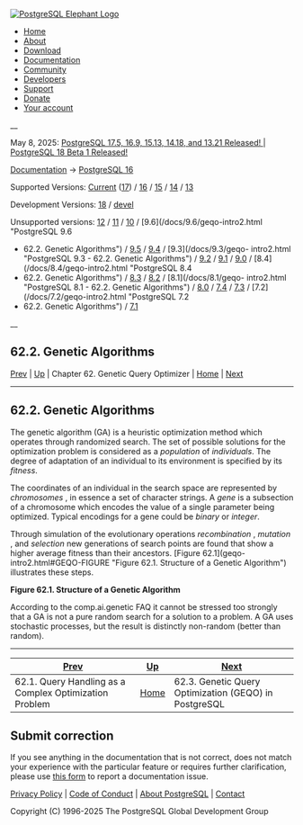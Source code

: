 [ ![PostgreSQL Elephant Logo](/media/img/about/press/elephant.png) ](/)

  * [Home](/ "Home")
  * [About](/about/ "About")
  * [Download](/download/ "Download")
  * [Documentation](/docs/ "Documentation")
  * [Community](/community/ "Community")
  * [Developers](/developer/ "Developers")
  * [Support](/support/ "Support")
  * [Donate](/about/donate/ "Donate")
  * [Your account](/account/ "Your account")

__

May 8, 2025: [ PostgreSQL 17.5, 16.9, 15.13, 14.18, and 13.21 Released! ](/about/news/postgresql-175-169-1513-1418-and-1321-released-3072/) | [ PostgreSQL 18 Beta 1 Released! ](/about/news/postgresql-18-beta-1-released-3070/)

[Documentation](/docs/ "Documentation") -> [PostgreSQL
16](/docs/16/index.html)

Supported Versions: [Current](/docs/current/geqo-intro2.html "PostgreSQL 17 -
62.2. Genetic Algorithms") ([17](/docs/17/geqo-intro2.html "PostgreSQL 17 -
62.2. Genetic Algorithms")) / [16](/docs/16/geqo-intro2.html "PostgreSQL 16 -
62.2. Genetic Algorithms") / [15](/docs/15/geqo-intro2.html "PostgreSQL 15 -
62.2. Genetic Algorithms") / [14](/docs/14/geqo-intro2.html "PostgreSQL 14 -
62.2. Genetic Algorithms") / [13](/docs/13/geqo-intro2.html "PostgreSQL 13 -
62.2. Genetic Algorithms")

Development Versions: [18](/docs/18/geqo-intro2.html "PostgreSQL 18 -
62.2. Genetic Algorithms") / [devel](/docs/devel/geqo-intro2.html "PostgreSQL
devel - 62.2. Genetic Algorithms")

Unsupported versions: [12](/docs/12/geqo-intro2.html "PostgreSQL 12 -
62.2. Genetic Algorithms") / [11](/docs/11/geqo-intro2.html "PostgreSQL 11 -
62.2. Genetic Algorithms") / [10](/docs/10/geqo-intro2.html "PostgreSQL 10 -
62.2. Genetic Algorithms") / [9.6](/docs/9.6/geqo-intro2.html "PostgreSQL 9.6
- 62.2. Genetic Algorithms") / [9.5](/docs/9.5/geqo-intro2.html "PostgreSQL
9.5 - 62.2. Genetic Algorithms") / [9.4](/docs/9.4/geqo-intro2.html
"PostgreSQL 9.4 - 62.2. Genetic Algorithms") / [9.3](/docs/9.3/geqo-
intro2.html "PostgreSQL 9.3 - 62.2. Genetic Algorithms") /
[9.2](/docs/9.2/geqo-intro2.html "PostgreSQL 9.2 - 62.2. Genetic Algorithms")
/ [9.1](/docs/9.1/geqo-intro2.html "PostgreSQL 9.1 - 62.2. Genetic
Algorithms") / [9.0](/docs/9.0/geqo-intro2.html "PostgreSQL 9.0 -
62.2. Genetic Algorithms") / [8.4](/docs/8.4/geqo-intro2.html "PostgreSQL 8.4
- 62.2. Genetic Algorithms") / [8.3](/docs/8.3/geqo-intro2.html "PostgreSQL
8.3 - 62.2. Genetic Algorithms") / [8.2](/docs/8.2/geqo-intro2.html
"PostgreSQL 8.2 - 62.2. Genetic Algorithms") / [8.1](/docs/8.1/geqo-
intro2.html "PostgreSQL 8.1 - 62.2. Genetic Algorithms") /
[8.0](/docs/8.0/geqo-intro2.html "PostgreSQL 8.0 - 62.2. Genetic Algorithms")
/ [7.4](/docs/7.4/geqo-intro2.html "PostgreSQL 7.4 - 62.2. Genetic
Algorithms") / [7.3](/docs/7.3/geqo-intro2.html "PostgreSQL 7.3 -
62.2. Genetic Algorithms") / [7.2](/docs/7.2/geqo-intro2.html "PostgreSQL 7.2
- 62.2. Genetic Algorithms") / [7.1](/docs/7.1/geqo-intro2.html "PostgreSQL
7.1 - 62.2. Genetic Algorithms")

__

62.2. Genetic Algorithms  
---  
[Prev](geqo-intro.html "62.1. Query Handling as a Complex Optimization Problem")  | [Up](geqo.html "Chapter 62. Genetic Query Optimizer") | Chapter 62. Genetic Query Optimizer | [Home](index.html "PostgreSQL 16.9 Documentation") |  [Next](geqo-pg-intro.html "62.3. Genetic Query Optimization \(GEQO\) in PostgreSQL")  
  
* * *

## 62.2. Genetic Algorithms #

The genetic algorithm (GA) is a heuristic optimization method which operates
through randomized search. The set of possible solutions for the optimization
problem is considered as a _population_ of _individuals_. The degree of
adaptation of an individual to its environment is specified by its _fitness_.

The coordinates of an individual in the search space are represented by
_chromosomes_ , in essence a set of character strings. A _gene_ is a
subsection of a chromosome which encodes the value of a single parameter being
optimized. Typical encodings for a gene could be _binary_ or _integer_.

Through simulation of the evolutionary operations _recombination_ , _mutation_
, and _selection_ new generations of search points are found that show a
higher average fitness than their ancestors. [Figure 62.1](geqo-
intro2.html#GEQO-FIGURE "Figure 62.1. Structure of a Genetic Algorithm")
illustrates these steps.

**Figure  62.1. Structure of a Genetic Algorithm**

  

According to the comp.ai.genetic FAQ it cannot be stressed too strongly that a
GA is not a pure random search for a solution to a problem. A GA uses
stochastic processes, but the result is distinctly non-random (better than
random).

* * *

[Prev](geqo-intro.html "62.1. Query Handling as a Complex Optimization Problem")  | [Up](geqo.html "Chapter 62. Genetic Query Optimizer") |  [Next](geqo-pg-intro.html "62.3. Genetic Query Optimization \(GEQO\) in PostgreSQL")  
---|---|---  
62.1. Query Handling as a Complex Optimization Problem  | [Home](index.html "PostgreSQL 16.9 Documentation") |  62.3. Genetic Query Optimization (GEQO) in PostgreSQL  
  
## Submit correction

If you see anything in the documentation that is not correct, does not match
your experience with the particular feature or requires further clarification,
please use [this form](/account/comments/new/16/geqo-intro2.html/) to report a
documentation issue.

[Privacy Policy](/about/privacypolicy) | [Code of Conduct](/about/policies/coc/) | [About PostgreSQL](/about/) | [Contact](/about/contact/)  

Copyright (C) 1996-2025 The PostgreSQL Global Development Group

